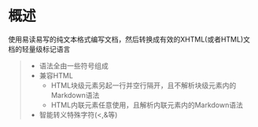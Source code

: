 # 概述

使用易读易写的纯文本格式编写文档，然后转换成有效的XHTML(或者HTML)文档的轻量级标记语言

> * 语法全由一些符号组成
> * 兼容HTML
>   * HTML块级元素另起一行并空行隔开，且不解析块级元素内的Markdown语法
>   * HTML内联元素任意使用，且解析内联元素内的Markdown语法
> * 智能转义特殊字符(<,&等)